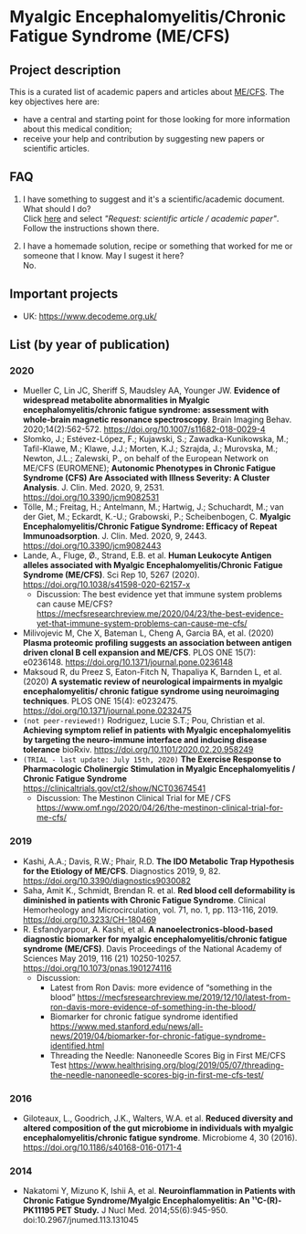 # Myalgic Encephalomyelitis/Chronic Fatigue Syndrome (ME/CFS)


## Project description

This is a curated list of academic papers and articles about [ME/CFS](https://en.wikipedia.org/wiki/Chronic_fatigue_syndrome). The key objectives here are:
- have a central and starting point for those looking for more information about this medical condition;
- receive your help and contribution by suggesting new papers or scientific articles.


## FAQ

1. I have something to suggest and it's a scientific/academic document. What should I do? \
Click [here](https://github.com/fmachado/me-cfs/issues/new/choose) and select _"Request: scientific article / academic paper"_. Follow the instructions shown there.


2. I have a homemade solution, recipe or something that worked for me or someone that I know. May I sugest it here? \
No.


## Important projects

- UK: https://www.decodeme.org.uk/


## List (by year of publication)

### 2020
- Mueller C, Lin JC, Sheriff S, Maudsley AA, Younger JW. **Evidence of widespread metabolite abnormalities in Myalgic encephalomyelitis/chronic fatigue syndrome: assessment with whole-brain magnetic resonance spectroscopy**. Brain Imaging Behav. 2020;14(2):562-572. https://doi.org/10.1007/s11682-018-0029-4
- Słomko, J.; Estévez-López, F.; Kujawski, S.; Zawadka-Kunikowska, M.; Tafil-Klawe, M.; Klawe, J.J.; Morten, K.J.; Szrajda, J.; Murovska, M.; Newton, J.L.; Zalewski, P., on behalf of the European Network on ME/CFS (EUROMENE); **Autonomic Phenotypes in Chronic Fatigue Syndrome (CFS) Are Associated with Illness Severity: A Cluster Analysis**. J. Clin. Med. 2020, 9, 2531. https://doi.org/10.3390/jcm9082531
- Tölle, M.; Freitag, H.; Antelmann, M.; Hartwig, J.; Schuchardt, M.; van der Giet, M.; Eckardt, K.-U.; Grabowski, P.; Scheibenbogen, C. **Myalgic Encephalomyelitis/Chronic Fatigue Syndrome: Efficacy of Repeat Immunoadsorption**. J. Clin. Med. 2020, 9, 2443. https://doi.org/10.3390/jcm9082443
- Lande, A., Fluge, Ø., Strand, E.B. et al. **Human Leukocyte Antigen alleles associated with Myalgic Encephalomyelitis/Chronic Fatigue Syndrome (ME/CFS)**. Sci Rep 10, 5267 (2020). https://doi.org/10.1038/s41598-020-62157-x
  - Discussion: The best evidence yet that immune system problems can cause ME/CFS?
 https://mecfsresearchreview.me/2020/04/23/the-best-evidence-yet-that-immune-system-problems-can-cause-me-cfs/
- Milivojevic M, Che X, Bateman L, Cheng A, Garcia BA, et al. (2020) **Plasma proteomic profiling suggests an association between antigen driven clonal B cell expansion and ME/CFS**. PLOS ONE 15(7): e0236148. https://doi.org/10.1371/journal.pone.0236148
- Maksoud R, du Preez S, Eaton-Fitch N, Thapaliya K, Barnden L, et al. (2020) **A systematic review of neurological impairments in myalgic encephalomyelitis/ chronic fatigue syndrome using neuroimaging techniques**. PLOS ONE 15(4): e0232475. https://doi.org/10.1371/journal.pone.0232475
- `(not peer-reviewed!)` Rodriguez, Lucie S.T.; Pou, Christian et al. **Achieving symptom relief in patients with Myalgic encephalomyelitis by targeting the neuro-immune interface and inducing disease tolerance** bioRxiv. https://doi.org/10.1101/2020.02.20.958249
- `(TRIAL - last update: July 15th, 2020)` **The Exercise Response to Pharmacologic Cholinergic Stimulation in Myalgic Encephalomyelitis / Chronic Fatigue Syndrome** https://clinicaltrials.gov/ct2/show/NCT03674541
  - Discussion: The Mestinon Clinical Trial for ME / CFS https://www.omf.ngo/2020/04/26/the-mestinon-clinical-trial-for-me-cfs/

### 2019
- Kashi, A.A.; Davis, R.W.; Phair, R.D. **The IDO Metabolic Trap Hypothesis for the Etiology of ME/CFS**. Diagnostics 2019, 9, 82. https://doi.org/10.3390/diagnostics9030082
- Saha, Amit K.,  Schmidt, Brendan R. et al. **Red blood cell deformability is diminished in patients with Chronic Fatigue Syndrome**. Clinical Hemorheology and Microcirculation, vol. 71, no. 1, pp. 113-116, 2019. https://doi.org/10.3233/CH-180469
- R. Esfandyarpour, A. Kashi, et al. **A nanoelectronics-blood-based diagnostic biomarker for myalgic encephalomyelitis/chronic fatigue syndrome (ME/CFS)**. Davis Proceedings of the National Academy of Sciences May 2019, 116 (21) 10250-10257. https://doi.org/10.1073/pnas.1901274116
  - Discussion:
    - Latest from Ron Davis: more evidence of “something in the blood” https://mecfsresearchreview.me/2019/12/10/latest-from-ron-davis-more-evidence-of-something-in-the-blood/
    - Biomarker for chronic fatigue syndrome identified https://www.med.stanford.edu/news/all-news/2019/04/biomarker-for-chronic-fatigue-syndrome-identified.html
    - Threading the Needle: Nanoneedle Scores Big in First ME/CFS Test https://www.healthrising.org/blog/2019/05/07/threading-the-needle-nanoneedle-scores-big-in-first-me-cfs-test/


### 2016
- Giloteaux, L., Goodrich, J.K., Walters, W.A. et al. **Reduced diversity and altered composition of the gut microbiome in individuals with myalgic encephalomyelitis/chronic fatigue syndrome**. Microbiome 4, 30 (2016). https://doi.org/10.1186/s40168-016-0171-4

### 2014
- Nakatomi Y, Mizuno K, Ishii A, et al. **Neuroinflammation in Patients with Chronic Fatigue Syndrome/Myalgic Encephalomyelitis: An ¹¹C-(R)-PK11195 PET Study.** J Nucl Med. 2014;55(6):945-950. doi:10.2967/jnumed.113.131045

